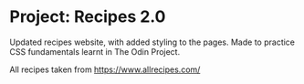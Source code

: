 # Project: Recipes 2.0
Updated recipes website, with added styling to the pages. Made to practice CSS fundamentals learnt in The Odin Project.

All recipes taken from https://www.allrecipes.com/